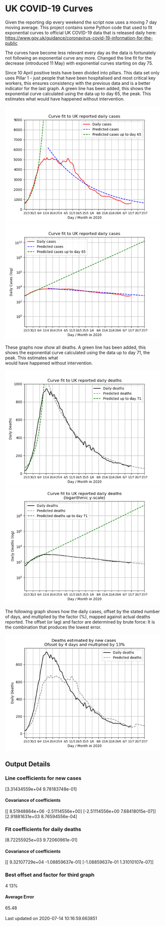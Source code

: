 # UK COVID-19 Curves

Given the reporting dip every weekend the script now uses a moving 7 day moving average.
This project contains some Python code that used to fit exponential curves to
official UK COVID-19 data that is released daily here: https://www.gov.uk/guidance/coronavirus-covid-19-information-for-the-public

The curves have become less relevant every day as the data is fortunately not
following an exponential curve any more. Changed the line fit for the decrease (introduced 11 May) with exponential curves starting on day 75.

Since 10 April positive tests have been divided into pillars. This data set only uses Pillar 1 -  just people that have been hospitalised and most critical key workers,
this ensures consistency with the previous data and is a better indicator for
the last graph.
A green line has been added, this shows the exponential curve calculated using
the data up to day 65, the peak. This estimates what would
have happened without intervention.

![Graph of actual cases and exponential curve](./out/cases.png)
![Graph of actual cases and exponential curve](./out/cases-log.png)

These graphs now show all deaths.
A green line has been added, this shows the exponential curve calculated using
the data up to day 71, the peak. This estimates what  
would have happened without intervention.

![Graph of actual cases and exponential deaths](./out/deaths.png)
![Graph of actual cases and exponential deaths](./out/deaths-log.png)

The following graph shows how the daily cases, offset by the stated number of days,
and  multiplied by the factor (%), mapped against actual deaths reported.
The offset (or lag) and factor are determined by brute force:
It is the combination that produces the lowest error.

![Graph of predicted deaths based on earlier new cases](./out/cases-deaths.png)

Output Details
--------------
<h3>Line coefficients for new cases</h3>
[3.31434559e+04 9.78183748e-01]
<h4>Covariance of coefficients</h4>
[[ 8.51948864e+06 -2.51114556e+00]
 [-2.51114556e+00  7.68418015e-07]] [2.91881631e+03 8.76594556e-04]
<h3>Fit coefficients for daily deaths</h3>
[8.72255925e+03 9.72060961e-01]
<h4>Covariance of coefficients</h4>
[[ 9.32107729e+04 -1.08859637e-01]
 [-1.08859637e-01  1.31010107e-07]] <br/>
<h3>Best offset and factor for third graph</h3>
4 13%
<h4>Average Error</h4>
65.48
<br /><br />Last updated on 2020-07-14 10:16:59.663851

